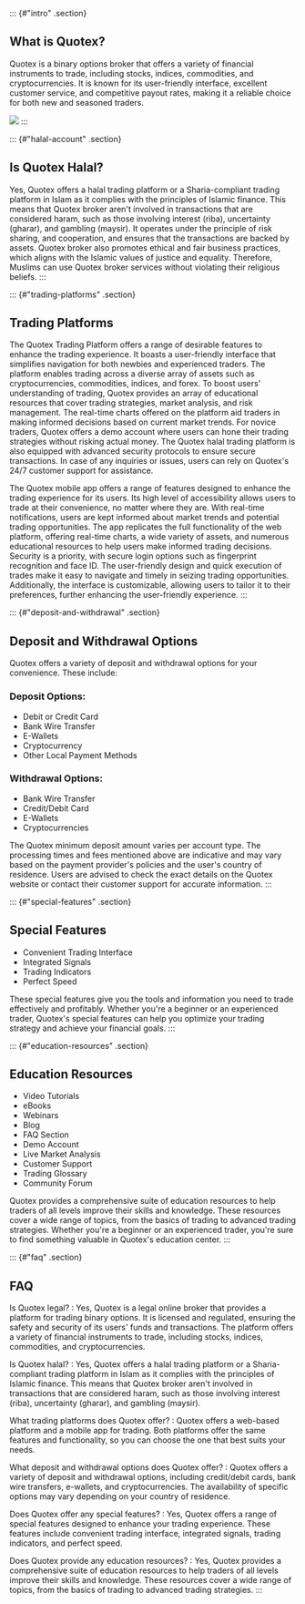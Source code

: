 ::: {#"intro" .section}
## What is Quotex?

Quotex is a binary options broker that offers a variety of financial
instruments to trade, including stocks, indices, commodities, and
cryptocurrencies. It is known for its user-friendly interface, excellent
customer service, and competitive payout rates, making it a reliable
choice for both new and seasoned traders.

[![](https://static.quotex.io/files/4_en/300_250.jpg)](https://traff.sbs/brokerqxlid)
:::

::: {#"halal-account" .section}
## Is Quotex Halal?

Yes, Quotex offers a halal trading platform or a Sharia-compliant
trading platform in Islam as it complies with the principles of Islamic
finance. This means that Quotex broker aren't involved in transactions
that are considered haram, such as those involving interest (riba),
uncertainty (gharar), and gambling (maysir). It operates under the
principle of risk sharing, and cooperation, and ensures that the
transactions are backed by assets. Quotex broker also promotes ethical
and fair business practices, which aligns with the Islamic values of
justice and equality. Therefore, Muslims can use Quotex broker services
without violating their religious beliefs.
:::

::: {#"trading-platforms" .section}
## Trading Platforms

The Quotex Trading Platform offers a range of desirable features to
enhance the trading experience. It boasts a user-friendly interface that
simplifies navigation for both newbies and experienced traders. The
platform enables trading across a diverse array of assets such as
cryptocurrencies, commodities, indices, and forex. To boost users'
understanding of trading, Quotex provides an array of educational
resources that cover trading strategies, market analysis, and risk
management. The real-time charts offered on the platform aid traders in
making informed decisions based on current market trends. For novice
traders, Quotex offers a demo account where users can hone their trading
strategies without risking actual money. The Quotex halal trading
platform is also equipped with advanced security protocols to ensure
secure transactions. In case of any inquiries or issues, users can rely
on Quotex's 24/7 customer support for assistance.

The Quotex mobile app offers a range of features designed to enhance the
trading experience for its users. Its high level of accessibility allows
users to trade at their convenience, no matter where they are. With
real-time notifications, users are kept informed about market trends and
potential trading opportunities. The app replicates the full
functionality of the web platform, offering real-time charts, a wide
variety of assets, and numerous educational resources to help users make
informed trading decisions. Security is a priority, with secure login
options such as fingerprint recognition and face ID. The user-friendly
design and quick execution of trades make it easy to navigate and timely
in seizing trading opportunities. Additionally, the interface is
customizable, allowing users to tailor it to their preferences, further
enhancing the user-friendly experience.
:::

::: {#"deposit-and-withdrawal" .section}
## Deposit and Withdrawal Options

Quotex offers a variety of deposit and withdrawal options for your
convenience. These include:

### Deposit Options:

-   Debit or Credit Card
-   Bank Wire Transfer
-   E-Wallets
-   Cryptocurrency
-   Other Local Payment Methods

### Withdrawal Options:

-   Bank Wire Transfer
-   Credit/Debit Card
-   E-Wallets
-   Cryptocurrencies

The Quotex minimum deposit amount varies per account type. The
processing times and fees mentioned above are indicative and may vary
based on the payment provider's policies and the user's country of
residence. Users are advised to check the exact details on the Quotex
website or contact their customer support for accurate information.
:::

::: {#"special-features" .section}
## Special Features

-   Convenient Trading Interface
-   Integrated Signals
-   Trading Indicators
-   Perfect Speed

These special features give you the tools and information you need to
trade effectively and profitably. Whether you're a beginner or an
experienced trader, Quotex's special features can help you optimize your
trading strategy and achieve your financial goals.
:::

::: {#"education-resources" .section}
## Education Resources

-   Video Tutorials
-   eBooks
-   Webinars
-   Blog
-   FAQ Section
-   Demo Account
-   Live Market Analysis
-   Customer Support
-   Trading Glossary
-   Community Forum

Quotex provides a comprehensive suite of education resources to help
traders of all levels improve their skills and knowledge. These
resources cover a wide range of topics, from the basics of trading to
advanced trading strategies. Whether you're a beginner or an experienced
trader, you're sure to find something valuable in Quotex's education
center.
:::

::: {#"faq" .section}
## FAQ

Is Quotex legal?
:   Yes, Quotex is a legal online broker that provides a platform for
    trading binary options. It is licensed and regulated, ensuring the
    safety and security of its users' funds and transactions. The
    platform offers a variety of financial instruments to trade,
    including stocks, indices, commodities, and cryptocurrencies.

Is Quotex halal?
:   Yes, Quotex offers a halal trading platform or a Sharia-compliant
    trading platform in Islam as it complies with the principles of
    Islamic finance. This means that Quotex broker aren't involved in
    transactions that are considered haram, such as those involving
    interest (riba), uncertainty (gharar), and gambling (maysir).

What trading platforms does Quotex offer?
:   Quotex offers a web-based platform and a mobile app for trading.
    Both platforms offer the same features and functionality, so you can
    choose the one that best suits your needs.

What deposit and withdrawal options does Quotex offer?
:   Quotex offers a variety of deposit and withdrawal options, including
    credit/debit cards, bank wire transfers, e-wallets, and
    cryptocurrencies. The availability of specific options may vary
    depending on your country of residence.

Does Quotex offer any special features?
:   Yes, Quotex offers a range of special features designed to enhance
    your trading experience. These features include convenient trading
    interface, integrated signals, trading indicators, and perfect
    speed.

Does Quotex provide any education resources?
:   Yes, Quotex provides a comprehensive suite of education resources to
    help traders of all levels improve their skills and knowledge. These
    resources cover a wide range of topics, from the basics of trading
    to advanced trading strategies.
:::

